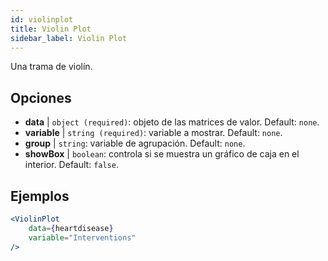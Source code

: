 ```yaml
---
id: violinplot
title: Violin Plot
sidebar_label: Violin Plot
---
```


Una trama de violín.

## Opciones

* __data__ | `object (required)`: objeto de las matrices de valor. Default: `none`.
* __variable__ | `string (required)`: variable a mostrar. Default: `none`.
* __group__ | `string`: variable de agrupación. Default: `none`.
* __showBox__ | `boolean`: controla si se muestra un gráfico de caja en el interior. Default: `false`.


## Ejemplos

```jsx live
<ViolinPlot 
    data={heartdisease} 
    variable="Interventions"
/>
```

